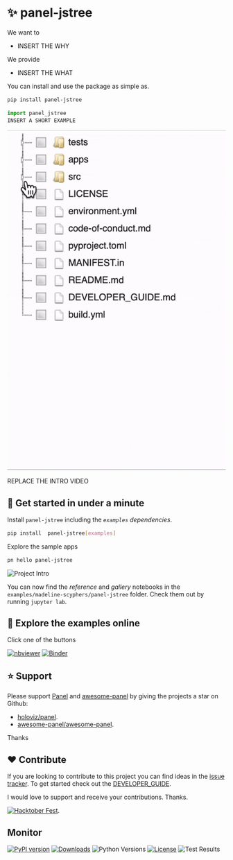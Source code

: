 # ✨ panel-jstree

We want to

- INSERT THE WHY

We provide

- INSERT THE WHAT

You can install and use the package as simple as.

```bash
pip install panel-jstree
```

```python
import panel_jstree
INSERT A SHORT EXAMPLE
```

![Project Intro](assets/videos/project-intro.gif)

REPLACE THE INTRO VIDEO

## 🚀 Get started in under a minute

Install `panel-jstree` including the *`examples` dependencies*.

```bash
pip install  panel-jstree[examples]
```

Explore the sample apps

```bash
pn hello panel-jstree
```

![Project Intro](https://raw.githubusercontent.com/madeline-scyphers/panel-jstree/main/assets/videos/pn-hello-panel-jstree.gif)

You can now find the *reference* and *gallery* notebooks in the `examples/madeline-scyphers/panel-jstree` folder. Check them out by running `jupyter lab`.

## 📒 Explore the examples online

Click one of the buttons

[![nbviewer](https://raw.githubusercontent.com/jupyter/design/master/logos/Badges/nbviewer_badge.svg)](https://nbviewer.org/github/madeline-scyphers/panel-jstree/tree/main/examples/)
[![Binder](https://mybinder.org/badge_logo.svg)](https://mybinder.org/v2/gh/madeline-scyphers/panel-jstree/HEAD)

## ⭐ Support

Please support [Panel](https://panel.holoviz.org) and
[awesome-panel](https://awesome-panel.org) by giving the projects a star on Github:

- [holoviz/panel](https://github.com/holoviz/panel).
- [awesome-panel/awesome-panel](https://github.com/awesome-panel/awesome-panel).

Thanks

## ❤️ Contribute

If you are looking to contribute to this project you can find ideas in the [issue tracker](https://github.com/madeline-scyphers/panel-jstree/issues). To get started check out the [DEVELOPER_GUIDE](DEVELOPER_GUIDE.md).

I would love to support and receive your contributions. Thanks.

[![Hacktober Fest](https://github.blog/wp-content/uploads/2022/10/hacktoberfestbanner.jpeg?fit=1200%2C630)](https://github.com/madeline-scyphers/panel-jstree/issues).

## Monitor

[![PyPI version](https://badge.fury.io/py/panel-jstree.svg)](https://pypi.org/project/panel-jstree/)
[![Downloads](https://pepy.tech/badge/panel-jstree/month)](https://pepy.tech/project/panel-jstree)
![Python Versions](https://img.shields.io/badge/python-3.7%20%7C%203.8%20%7C%203.9%20%7C%203.10-blue)
[![License](https://img.shields.io/badge/License-MIT%202.0-blue.svg)](https://opensource.org/licenses/MIT)
![Test Results](https://github.com/madeline-scyphers/panel-jstree/actions/workflows/tests.yaml/badge.svg?branch=main)

